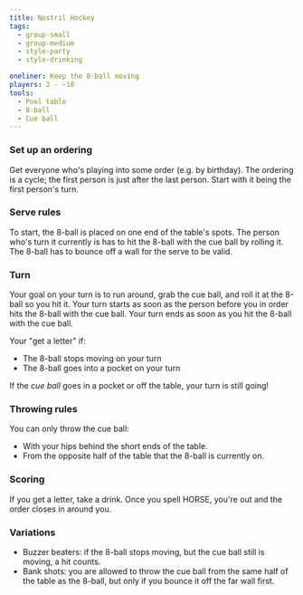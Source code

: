```yaml
---
title: Nostril Hockey
tags:
  - group-small
  - group-medium
  - style-party
  - style-drinking

oneliner: Keep the 8-ball moving
players: 2 - ~10
tools:
  - Pool table
  - 8-ball
  - Cue ball
---
```

### Set up an ordering
Get everyone who's playing into some order (e.g. by birthday). The ordering is a cycle; the first person is just after the last person. Start with it being the first person's turn.

### Serve rules
To start, the 8-ball is placed on one end of the table's spots. The person who's turn it currently is has to hit the 8-ball with the cue ball by rolling it. The 8-ball has to bounce off a wall for the serve to be valid.

### Turn
Your goal on your turn is to run around, grab the cue ball, and roll it at the 8-ball so you hit it. Your turn starts as soon as the person before you in order hits the 8-ball with the cue ball. Your turn ends as soon as you hit the 8-ball with the cue ball.

Your "get a letter" if:

* The 8-ball stops moving on your turn
* The 8-ball goes into a pocket on your turn

If the _cue ball_ goes in a pocket or off the table, your turn is still going!

### Throwing rules
You can only throw the cue ball:

* With your hips behind the short ends of the table.
* From the opposite half of the table that the 8-ball is currently on.

### Scoring
If you get a letter, take a drink. Once you spell HORSE, you're out and the order closes in around you.

### Variations
* Buzzer beaters: if the 8-ball stops moving, but the cue ball still is moving, a hit counts.
* Bank shots: you are allowed to throw the cue ball from the same half of the table as the 8-ball, but only if you bounce it off the far wall first.
